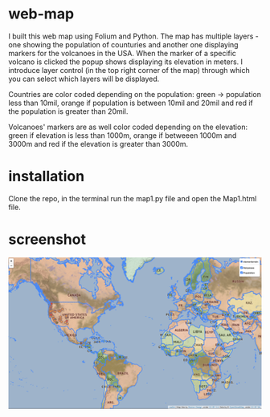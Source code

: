 # web-map
I built this web map using Folium and Python. The map has multiple layers - one showing the population of counturies and another one displaying markers for the volcanoes in the USA. When the marker of a specific volcano is clicked the popup shows displaying its elevation in meters. I introduce layer control (in the top right corner of the map) through which you can select which layers will be displayed.

Countries are color coded depending on the population: green -> population less than 10mil, orange if population is between 10mil and 20mil and red if the population is greater than 20mil.

Volcanoes' markers are as well color coded depending on the elevation: green if elevation is less than 1000m, orange if betweeen 1000m and 3000m and red if the elevation is greater than 3000m.

# installation
Clone the repo, in the terminal run the map1.py file and open the Map1.html file.

# screenshot
![Screenshot](web_map.png)
